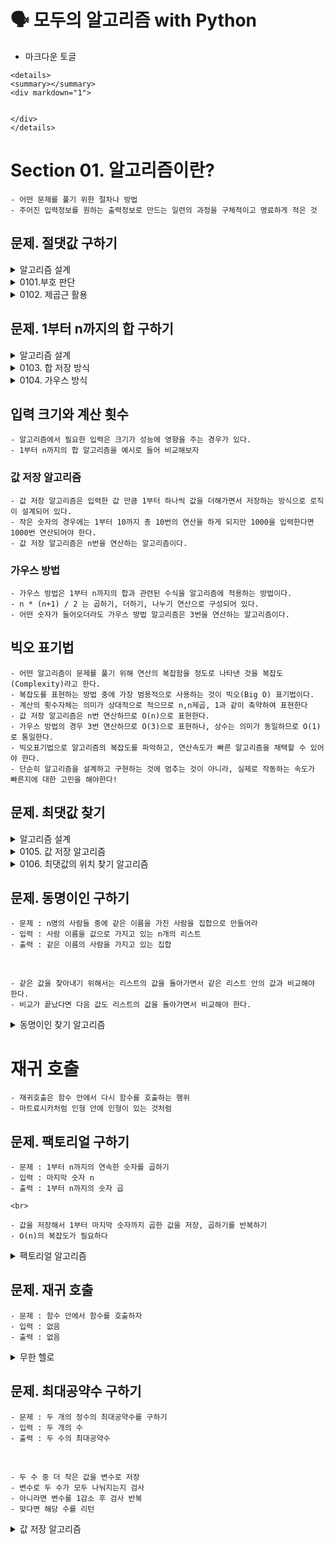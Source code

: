 # 🗣 모두의 알고리즘 with Python
- 마크다운 토글
```
<details>
<summary></summary>
<div markdown="1">


</div>
</details>
```


# Section 01. 알고리즘이란?
    
    - 어떤 문제를 풀기 위한 절차나 방법
    - 주어진 입력정보를 원하는 출력정보로 만드는 일련의 과정을 구체적이고 명료하게 적은 것

## 문제. 절댓값 구하기

<details>
<summary>알고리즘 설계</summary>
<div markdown="1">

    - 0부터 특정 수에 해당하는 거리의 값을 의미하는 절댓값을 프로그래밍으로 구현하자
    - 문제 : 어떤 숫자의 절댓값 구하기
    - 입력 : 절댓값을 구할 실수 a
    - 출력 : a의 절댓값

    <br>

    1. a가 0보다 크거나 같은지 확인하고, 같다면 a를 결과로 반환
    2. 1이 아니라면(a가 0보다 작으면) -a를 결과로 반환

</div>
</details>

<details>
<summary>0101.부호 판단</summary>
<div markdown="1">

```python
def abs_sign(a):
    if a >= 0:
        return a
    else:
        return -a


print(abs_sign(-3))
```
위의 알고리즘을 설계한 방식과 동일하게 코드를 구현

</div>
</details>

<details>
<summary>0102. 제곱근 활용</summary>
<div markdown="1">

```python
import math


def abs_square(a):
    b = a * a
    return math.sqrt(b)


print(abs_square(-7))
```

    - 실수의 제곱수는 언제나 양수라는 것을 활용한 알고리즘.
    1. 입력 수를 제곱함
    2. 제곱수를 제곱근처리하여 반환

    <br>

    - math 라이브러리를 활용, math.sqrt 메서드가 제곱근에 해당함
    - 분기문을 사용하지 않고도 진행하여 모든 케이스를 커버했다는 점을 주목.

</div>
</details>

## 문제. 1부터 n까지의 합 구하기

<details>
<summary>알고리즘 설계</summary>
<div markdown="1">

    - 문제 : 1부터 n까지의 합에서 어떤 수가 들어가더라도 동일한 값을 계산할 수 있어야함
    - 입력 : 마지막 합할 숫자 
    - 출력 : 1부터 n까지 더한 값

    <br>

    - 설계하기
    - 1더하기2를 계산한 결과를 저장, 저장한 결과와 3을 계산한 결과를 다시 저장, ...
    - 입력한 마지막 숫자만큼 반복하기

</div>
</details>    

<details>
<summary>0103. 합 저장 방식</summary>
<div markdown="1">

```python
def sum_n(n):
    s = 0
    for i in range(1, n+1):
        s = s + 1
    return s
```

</div>
</details>

<details>
<summary>0104. 가우스 방식</summary>
<div markdown="1">

```python
def sum_n(n):
    return n * (n+1) // 2 # 슬래시 두 개(//)는 정수 나눗셈을 의미
```

</div>
</details>

## 입력 크기와 계산 횟수
    - 알고리즘에서 필요한 입력은 크기가 성능에 영향을 주는 경우가 있다.
    - 1부터 n까지의 합 알고리즘을 예시로 들어 비교해보자

### 값 저장 알고리즘
    - 값 저장 알고리즘은 입력한 값 만큼 1부터 하나씩 값을 더해가면서 저장하는 방식으로 로직이 설계되어 있다.
    - 작은 숫자의 경우에는 1부터 10까지 총 10번의 연산을 하게 되지만 1000을 입력한다면 1000번 연산되어야 한다.
    - 값 저장 알고리즘은 n번을 연산하는 알고리즘이다.
### 가우스 방법
    - 가우스 방법은 1부터 n까지의 합과 관련된 수식을 알고리즘에 적용하는 방법이다.
    - n * (n+1) / 2 는 곱하기, 더하기, 나누기 연산으로 구성되어 있다.
    - 어떤 숫자가 들어오더라도 가우스 방법 알고리즘은 3번을 연산하는 알고리즘이다.

## 빅오 표기법
    - 어떤 알고리즘이 문제를 풀기 위해 연산의 복잡함을 정도로 나타낸 것을 복잡도(Complexity)라고 한다.
    - 복잡도를 표현하는 방법 중에 가장 범용적으로 사용하는 것이 빅오(Big O) 표기법이다.
    - 계산의 횟수자체는 의미가 상대적으로 적으므로 n,n제곱, 1과 같이 축약하여 표현한다
    - 값 저장 알고리즘은 n번 연산하므로 O(n)으로 표현한다. 
    - 가우스 방법의 경우 3번 연산하므로 O(3)으로 표현하나, 상수는 의미가 동일하므로 O(1)로 통일한다.
    - 빅오표기법으로 알고리즘의 복잡도를 파악하고, 연산속도가 빠른 알고리즘을 채택할 수 있어야 한다.
    - 단순히 알고리즘을 설계하고 구현하는 것에 멈추는 것이 아니라, 실제로 작동하는 속도가 빠른지에 대한 고민을 해야한다!

## 문제. 최댓값 찾기
    
<details>
<summary>알고리즘 설계</summary>
<div markdown="1">

- 문제 : 주어진 n개의 숫자 중에서 가장 큰 수를 찾아야 한다.
- 입력 : n개 만큼의 숫자를 가진 리스트
- 출력 : 리스트 중의 가장 큰 수
- 설계 : 리스트의 처음 숫자부터 하나씩 비교해 보는 것은 어떨까?

</div>
</details>

<details>
<summary>0105. 값 저장 알고리즘</summary>
<div markdown="1">

```python
def find_maxnum(numlist):
    '''
    1. 최댓값을 숫자리스트의 첫번째 값으로 변수 지정
    2. 숫자리스트 길이만큼 반복
    3. 숫자리스트[인덱스] 값이 최댓값보다 클 경우, 최댓값으로 변경
    4. 아닐 경우, 그대로 진행
    5. 반복문이 종료된 이후 최댓값 리턴
    '''
    maxnum = numlist[0]

    for i in range(len(numlist)):
        if numlist[i] > maxnum:
            maxnum = numlist[i]
    return maxnum

test_list = [1,2,3,4,5,10,7]
print(find_maxnum(test_list))
```

    - 반복문 만큼 연산을 반복하므로 복잡도는 O(n)

</div>
</details>

<details>
<summary>0106. 최댓값의 위치 찾기 알고리즘</summary>
<div markdown="1">

```python
def find_maxnum_index(numlist):
    '''
    1. 최댓값 변수 저장
    2. 최댓값의 위치 변수 저장
    3. 숫자리스트만큼 반복문 생성
    4. 최댓값과 숫자리스트[인덱스] 값 비교
    5. 값이 크다면 최댓값 저장
    6. 최댓값 위치 변수를 인덱스 값으로 변경
    7. 아니라면, 그대로 진행
    8. 최댓값 위치 변수 반환
    '''
    maxnum = numlist[0]
    maxnum_index = 0
    for i in range(len(numlist)):
        if numlist[i] > maxnum:
            maxnum = numlist[i]
            maxnum_index = i
    return maxnum_index

test_list = [1,3,5,2,4,9,6,8]
print(find_maxnum_index(test_list))
```

- 역시 반복문만큼 연산해야 하므로 O(n) 만큼의 복잡도를 나타낸다

</div>
</details>

## 문제. 동명이인 구하기

    - 문제 : n명의 사람들 중에 같은 이름을 가진 사람을 집합으로 만들어라
    - 입력 : 사람 이름을 값으로 가지고 있는 n개의 리스트
    - 출력 : 같은 이름의 사람을 가지고 있는 집합

<br>

    - 같은 값을 찾아내기 위해서는 리스트의 값을 돌아가면서 같은 리스트 안의 값과 비교해야 한다.
    - 비교가 끝났다면 다음 값도 리스트의 값을 돌아가면서 비교해야 한다.

<details>
<summary>동명이인 찾기 알고리즘</summary>
<div markdown="1">

```python
def find_sameone(list_people):
    '''
    5개의 이름이 들어있는 리스트
    1. 리스트의 길이를 변수에 저장
    2. 결과를 저장할 빈 집합
    3. 0부터 n-2까지 반복 -> 모두 비교했으니 맨끝은 비교할 필요가 없기 때문
    4. i+1 부터 n-1까지 반복 -> 비교대상1은 처음부터, 비교대상2는 그 다음부터이기 때문
    5. a[i]와 a[j]가 같다면, 이름을 결과 집합에 저장
    '''
    len_list = len(list_people)
    sameone = set()
    for i in range(0, len_list-1):
        for j in range(i+1, len_list):
            if list_people[i] == list_people[j]:
                sameone.add(list_people[i])
    return sameone

test_list = ["황영상", "김희정", "한건희", "김태인", "황영상"]
print(find_sameone(test_list))
```

</div>
</details>

# 재귀 호출

    - 재귀호출은 함수 안에서 다시 함수를 호출하는 행위
    - 마트료시카처럼 인형 안에 인형이 있는 것처럼 

## 문제. 팩토리얼 구하기

    - 문제 : 1부터 n까지의 연속한 숫자를 곱하기
    - 입력 : 마지막 숫자 n
    - 출력 : 1부터 n까지의 숫자 곱

    <br>

    - 값을 저장해서 1부터 마지막 숫자까지 곱한 값을 저장, 곱하기를 반복하기
    - O(n)의 복잡도가 필요하다

<details>
<summary>팩토리얼 알고리즘</summary>
<div markdown="1">

```python
def fact(n):
    f = 1
    for i in range(1, n+1):
        f *= i
    return f
    
test_num = 3
print(fact(test_num)) 
```

</div>
</details>

## 문제. 재귀 호출
    - 문제 : 함수 안에서 함수를 호출하자
    - 입력 : 없음
    - 출력 : 없음

<details>
<summary>무한 헬로</summary>
<div markdown="1">

```python
def inf_hello():
    print("hello")
    inf_hello()
inf_hello()
```

```shell
RecursionError: maximum recursion depth exceeded while calling a Python object
```

    - 함수를 실행하면, 함수 안의 함수를 실행하는 것을 반복하는 것이 끝나지 않아 발생하는 오류 메시지

</div>
</details>

## 문제. 최대공약수 구하기
    - 문제 : 두 개의 정수의 최대공약수를 구하기
    - 입력 : 두 개의 수
    - 출력 : 두 수의 최대공약수

<br>

    - 두 수 중 더 작은 값을 변수로 저장
    - 변수로 두 수가 모두 나눠지는지 검사
    - 아니라면 변수를 1감소 후 검사 반복
    - 맞다면 해당 수를 리턴

<details>
<summary>값 저장 알고리즘</summary>
<div markdown="1">

```python
def find_gcd(num1, num2):
    target_number = num1 if num1 > num2 else num2
    while target_number != 1:
        if num1 % target_number == 0 and num2 % target_number == 0:
            return target_number
        target_number -= 1

num1, num2 = 20, 12
print(find_gcd(num1,num2))
```

</div>
</details>